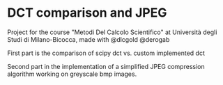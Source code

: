 # DCT comparison and JPEG

Project for the course "Metodi Del Calcolo Scientifico" at Università degli Studi di Milano-Bicocca, made with @dlcgold @derogab

First part is the comparison of scipy dct vs. custom implemented dct

Second part in the implementation of a simplified JPEG compression algorithm working on greyscale bmp images.
